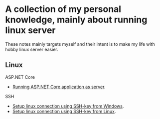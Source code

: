 # A collection of my personal knowledge, mainly about running linux server
These notes mainly targets myself and their intent is to make my life with hobby linux server easier.

## Linux

ASP.NET Core
- [Running ASP.NET Core application as server](linux/asp-net-core-as-service.md).

SSH
- [Setup linux connection using SSH-key from Windows](linux/ssh-key-from-windows.md).
- [Setup linux connection using SSH-key from Linux](linux/ssh-key-from-windows.md).
